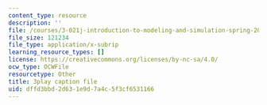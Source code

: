 ```yaml
---
content_type: resource
description: ''
file: /courses/3-021j-introduction-to-modeling-and-simulation-spring-2012/dffd3bbd2d631e9d7a4c5f3cf6531166_xIOQ0O90DjI.srt
file_size: 121234
file_type: application/x-subrip
learning_resource_types: []
license: https://creativecommons.org/licenses/by-nc-sa/4.0/
ocw_type: OCWFile
resourcetype: Other
title: 3play caption file
uid: dffd3bbd-2d63-1e9d-7a4c-5f3cf6531166
---
```

